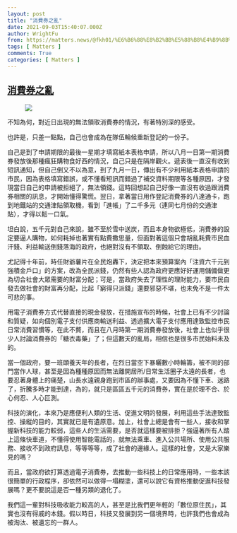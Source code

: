 ```yaml
---
layout: post
title: "消費券之亂"
date: 2021-09-03T15:40:07.000Z
author: WrightFu
from: https://matters.news/@fkh01/%E6%B6%88%E8%B2%BB%E5%88%B8%E4%B9%8B%E4%BA%82-bafyreiggpel7r4mpy34nuyl2v3ienolhn7r3bd32p5ozkey6uirbaejzlq
tags: [ Matters ]
comments: True
categories: [ Matters ]
---
```

<!--1630683607000-->
[消費券之亂](https://matters.news/@fkh01/%E6%B6%88%E8%B2%BB%E5%88%B8%E4%B9%8B%E4%BA%82-bafyreiggpel7r4mpy34nuyl2v3ienolhn7r3bd32p5ozkey6uirbaejzlq)
------

<div>
<figure class="image"><img src="https://assets.matters.news/embed/a4264f3d-1a31-46d9-8b7b-330b6b61c9a4.jpeg" data-asset-id="a4264f3d-1a31-46d9-8b7b-330b6b61c9a4" referrerpolicy="no-referrer"><figcaption><span></span></figcaption></figure><p>不知為何，對近日出現的無法領取消費券的情況，有著特別深的感受。</p><p>也許是，只差一點點，自己也會成為在隊伍輪候重新登記的一份子。</p><p>自己是到了申請期限的最後一星期才填寫紙本表格申請，所以八月一日第一期消費券發放後那種瘋狂購物食好西的情況，自己只是在隔岸觀火。遞表後一直沒有收到短訊通知，但自己倒又不以為意，到了九月一日，傳出有不少利用紙本表格申請的市民，因為表格填寫錯誤，或不懂看短訊而錯過了補交資料期限等各種原因，才發現當日自己的申請被拒絕了，無法領錢。這時回想起自己好像一直沒有收過跟消費券相關的訊息，才開始懂得驚慌。翌日，拿著當日用作登記消費券的八達通卡，跑到地鐵站的交通津貼領取機，看到「進帳」了二千多元（連同七月份的交通津貼），才得以鬆一口氣。</p><p>坦白說，五千元對自己來說，雖不至於雪中送炭，而且本身物欲極低，消費券的設定要逼人購物，如何耗掉也著實有點費撒思量，但面對著這個只會胡亂耗費市民血汗錢、利益輸送倒錢落海的政府，也絕對沒有不領取、倒蝕給它的理由。</p><p>尤記得十年前，時任財爺薯片在全民炮轟下，決定把本來預算案內「注資六千元到強積金戶口」的方案，改為全民派錢，仍然有些人認為政府更應好好運用儲備做更為切合社會大眾需要的財富分配；可是，當政府失去了理性的理財能力，要市民自發去做社會的財富再分配，比起「窮得只派錢」還要邪惡不堪，也未免不是一件太可悲的事。</p><p>用電子消費券方式代替直接的現金發放，在措施宣布的時候，社會上已有不少討論和質疑，如向個別電子支付供應商輸送利益、透過擴大電子支付應用達致監控市民日常消費習慣等，在此不贅，而且在八月時第一期消費券發放後，社會上也似乎很少人討論消費券的「糖衣毒藥」了；但這數天的亂局，相信也是很多市民始料未及的。</p><p>當一個政府，要一班頤養天年的長者，在烈日當空下暴曬數小時輪籌，被不同的部門當作人球，甚至是因為種種原因而無法離開居所/日常生活圈子太遠的長者，也要忍著身體上的痛楚，山長水遠親身跑到市區的辦事處，又要因為不懂下車、迷路了，折騰多時才能到達，為的，就只是區區五千元的消費券，實在是於理不合、於心何忍、人心叵測。</p><p>科技的演化，本來乃是應便利人類的生活、促進文明的發展，利用這些手法達致監控、操縱的目的，其實就已是有遺原意。加上，社會上總是會有一些人，接收和掌握新科技的能力較弱，這些人的生活需要，是否就這樣要被排拒？強逼著所有人踏上這條快車道，不懂得使用智能電話的，就無法乘車、進入公共場所、使用公共服務、接收不到政府訊息，等等等等，成了社會的邊緣人。這樣的社會，又是大家樂見的嗎？</p><p>而且，當政府欲打算透過電子消費券，去推動一些科技上的日常應用時，一些本該很簡單的行政程序，卻依然可以做得一塌糊塗，還可以說它有資格推動促進科技發展嗎？更不要說這是否一種另類的退化了。</p><p>我們這一輩對科技吸收能力較高的人，甚至是比我們更年輕的「數位原住民」，其實也沒有得戚的本錢。假以時日，科技又發展到另一個境界時，也許我們也會成為被淘汰、被遺忘的一群人。</p>
</div>

